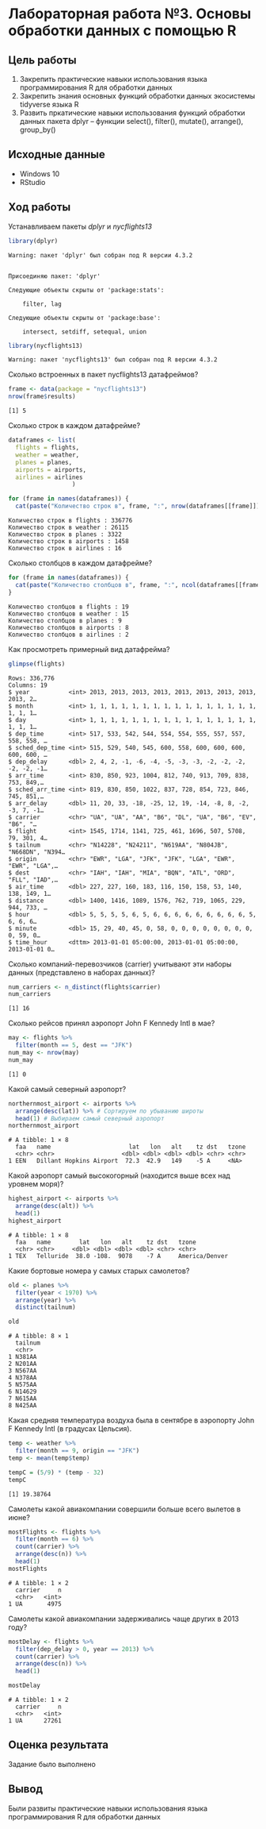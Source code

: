Лабораторная работа №3. Основы обработки данных с помощью R
================

## Цель работы

1.  Закрепить практические навыки использования языка программирования R
    для обработки данных
2.  Закрепить знания основных функций обработки данных экосистемы
    tidyverse языка R
3.  Развить пркатические навыки использования функций обработки данных
    пакета dplyr – функции select(), filter(), mutate(), arrange(),
    group_by()

## Исходные данные

-   Windows 10
-   RStudio

## Ход работы

Устанавливаем пакеты *dplyr* и *nycflights13*

``` r
library(dplyr)
```

    Warning: пакет 'dplyr' был собран под R версии 4.3.2


    Присоединяю пакет: 'dplyr'

    Следующие объекты скрыты от 'package:stats':

        filter, lag

    Следующие объекты скрыты от 'package:base':

        intersect, setdiff, setequal, union

``` r
library(nycflights13)
```

    Warning: пакет 'nycflights13' был собран под R версии 4.3.2

Сколько встроенных в пакет nycflights13 датафреймов?

``` r
frame <- data(package = "nycflights13")
nrow(frame$results)
```

    [1] 5

Сколько строк в каждом датафрейме?

``` r
dataframes <- list(
  flights = flights,
  weather = weather,
  planes = planes,
  airports = airports,
  airlines = airlines
                  )

for (frame in names(dataframes)) {
  cat(paste("Количество строк в", frame, ":", nrow(dataframes[[frame]])), "\n")}
```

    Количество строк в flights : 336776 
    Количество строк в weather : 26115 
    Количество строк в planes : 3322 
    Количество строк в airports : 1458 
    Количество строк в airlines : 16 

Сколько столбцов в каждом датафрейме?

``` r
for (frame in names(dataframes)) {
  cat(paste("Количество столбцов в", frame, ":", ncol(dataframes[[frame]])), "\n")
}
```

    Количество столбцов в flights : 19 
    Количество столбцов в weather : 15 
    Количество столбцов в planes : 9 
    Количество столбцов в airports : 8 
    Количество столбцов в airlines : 2 

Как просмотреть примерный вид датафрейма?

``` r
glimpse(flights)
```

    Rows: 336,776
    Columns: 19
    $ year           <int> 2013, 2013, 2013, 2013, 2013, 2013, 2013, 2013, 2013, 2…
    $ month          <int> 1, 1, 1, 1, 1, 1, 1, 1, 1, 1, 1, 1, 1, 1, 1, 1, 1, 1, 1…
    $ day            <int> 1, 1, 1, 1, 1, 1, 1, 1, 1, 1, 1, 1, 1, 1, 1, 1, 1, 1, 1…
    $ dep_time       <int> 517, 533, 542, 544, 554, 554, 555, 557, 557, 558, 558, …
    $ sched_dep_time <int> 515, 529, 540, 545, 600, 558, 600, 600, 600, 600, 600, …
    $ dep_delay      <dbl> 2, 4, 2, -1, -6, -4, -5, -3, -3, -2, -2, -2, -2, -2, -1…
    $ arr_time       <int> 830, 850, 923, 1004, 812, 740, 913, 709, 838, 753, 849,…
    $ sched_arr_time <int> 819, 830, 850, 1022, 837, 728, 854, 723, 846, 745, 851,…
    $ arr_delay      <dbl> 11, 20, 33, -18, -25, 12, 19, -14, -8, 8, -2, -3, 7, -1…
    $ carrier        <chr> "UA", "UA", "AA", "B6", "DL", "UA", "B6", "EV", "B6", "…
    $ flight         <int> 1545, 1714, 1141, 725, 461, 1696, 507, 5708, 79, 301, 4…
    $ tailnum        <chr> "N14228", "N24211", "N619AA", "N804JB", "N668DN", "N394…
    $ origin         <chr> "EWR", "LGA", "JFK", "JFK", "LGA", "EWR", "EWR", "LGA",…
    $ dest           <chr> "IAH", "IAH", "MIA", "BQN", "ATL", "ORD", "FLL", "IAD",…
    $ air_time       <dbl> 227, 227, 160, 183, 116, 150, 158, 53, 140, 138, 149, 1…
    $ distance       <dbl> 1400, 1416, 1089, 1576, 762, 719, 1065, 229, 944, 733, …
    $ hour           <dbl> 5, 5, 5, 5, 6, 5, 6, 6, 6, 6, 6, 6, 6, 6, 6, 5, 6, 6, 6…
    $ minute         <dbl> 15, 29, 40, 45, 0, 58, 0, 0, 0, 0, 0, 0, 0, 0, 0, 59, 0…
    $ time_hour      <dttm> 2013-01-01 05:00:00, 2013-01-01 05:00:00, 2013-01-01 0…

Сколько компаний-перевозчиков (carrier) учитывают эти наборы данных
(представлено в наборах данных)?

``` r
num_carriers <- n_distinct(flights$carrier)
num_carriers
```

    [1] 16

Сколько рейсов принял аэропорт John F Kennedy Intl в мае?

``` r
may <- flights %>%
  filter(month == 5, dest == "JFK")
num_may <- nrow(may)
num_may
```

    [1] 0

Какой самый северный аэропорт?

``` r
northernmost_airport <- airports %>%
  arrange(desc(lat)) %>% # Сортируем по убыванию широты
  head(1) # Выбираем самый северный аэропорт
northernmost_airport
```

    # A tibble: 1 × 8
      faa   name                      lat   lon   alt    tz dst   tzone
      <chr> <chr>                   <dbl> <dbl> <dbl> <dbl> <chr> <chr>
    1 EEN   Dillant Hopkins Airport  72.3  42.9   149    -5 A     <NA> 

Какой аэропорт самый высокогорный (находится выше всех над уровнем
моря)?

``` r
highest_airport <- airports %>%
  arrange(desc(alt)) %>%
  head(1)
highest_airport
```

    # A tibble: 1 × 8
      faa   name        lat   lon   alt    tz dst   tzone         
      <chr> <chr>     <dbl> <dbl> <dbl> <dbl> <chr> <chr>         
    1 TEX   Telluride  38.0 -108.  9078    -7 A     America/Denver

Какие бортовые номера у самых старых самолетов?

``` r
old <- planes %>%
  filter(year < 1970) %>%
  arrange(year) %>%
  distinct(tailnum)

old
```

    # A tibble: 8 × 1
      tailnum
      <chr>  
    1 N381AA 
    2 N201AA 
    3 N567AA 
    4 N378AA 
    5 N575AA 
    6 N14629 
    7 N615AA 
    8 N425AA 

Какая средняя температура воздуха была в сентябре в аэропорту John F
Kennedy Intl (в градусах Цельсия).

``` r
temp <- weather %>%
  filter(month == 9, origin == "JFK")
temp <- mean(temp$temp)

tempC = (5/9) * (temp - 32)
tempC
```

    [1] 19.38764

Самолеты какой авиакомпании совершили больше всего вылетов в июне?

``` r
mostFlights <- flights %>%
  filter(month == 6) %>%
  count(carrier) %>%
  arrange(desc(n)) %>%
  head(1)
mostFlights
```

    # A tibble: 1 × 2
      carrier     n
      <chr>   <int>
    1 UA       4975

Самолеты какой авиакомпании задерживались чаще других в 2013 году?

``` r
mostDelay <- flights %>%
  filter(dep_delay > 0, year == 2013) %>%
  count(carrier) %>%
  arrange(desc(n)) %>%
  head(1)

mostDelay
```

    # A tibble: 1 × 2
      carrier     n
      <chr>   <int>
    1 UA      27261

## Оценка результата

Задание было выполнено

## Вывод

Были развиты практические навыки использования языка программирования R
для обработки данных
